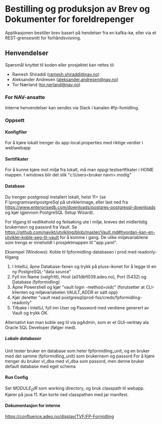 Bestilling og produksjon av Brev og Dokumenter for foreldrepenger
================

Applikasjonen bestiller brev basert på hendelser fra en kafka-kø, eller via et REST-grensesnitt for forhåndsvisning.

## Henvendelser

Spørsmål knyttet til koden eller prosjektet kan rettes til:
* Ramesh Shiraddi (ramesh.shiraddi@nav.no)
* Aleksander Andresen (aleksander.andresen@nav.no)
* Tor Nærland (tor.nerland@nav.no)

### For NAV-ansatte
Interne henvendelser kan sendes via Slack i kanalen #fp-fomidling.

### Oppsett
#### Konfigfiler
For å kjøre lokalt trenger du app-local.properties med riktige verdier i web\webapp

#### Sertifikater
For å kunne kjøre mot miljø fra lokalt, må man oppgi testsertfikater i HOME mappen.
 I windows blir det slik "c:\Users\<bruker navn>\.modig"

#### Database
Du trenger postgresql installert lokalt, helst 11+ (se F:\programvare\postgreSql på utviklerimage, eller last ned fra https://www.enterprisedb.com/downloads/postgres-postgresql-downloads og kjør igjennom PostgreSQL Setup Wizard).

For tilgang til vedlikehold og feilsøking ute i miljø, kreves det midlertidig brukernavn og passord fra Vault.
Se https://github.com/navikt/utvikling/blob/master/Vault.md#hvordan-kan-en-utvikler-koble-seg-til-vault for å komme i gang.
De ulike miljøvariablene som trengs er inneholdt i prosjektmappen til "app.yaml".

Eksempel (Windows): Koble til fpformidling-databasen i prod med readonly-tilgang

1. I IntelliJ, åpne Database-fanen og trykk på pluss-ikonet for å legge til en ny PostgreSQL-"data source"
2. Fyll inn Name (valgfritt), Host (a01dbfl039.adeo.no), Port (5432) og Database (fpformidling)
3. Åpne Powershell og kjør "vault login -method=oidc" (forutsetter at CLI-klienten og miljøvariabelen VAULT_ADDR er satt opp) 
4. Kjør deretter "vault read postgresql/prod-fss/creds/fpformidling-readonly"
5. Tilbake i IntelliJ, fyll inn User og Password med verdiene generert av Vault og trykk OK.

Alternativt kan man koble seg til via pgAdmin, som er et GUI-verktøy ala Oracle SQL Developer (følger med).

##### Lokale databaser
Unit tester bruker en database som heter
fpformidling_unit, og en bruker med det samme (fpformidling_unit) som brukernavn og passord
For å kjøre trenger du bruker vl_dba med vl_dba som passord, men denne bruker default database med
eget schema

 #### Run Config
 Set $MODULE_DIR$ som working directory, og bruk classpath til webapp. 
 Kjører på java 11. Kan korte ned classpathen med jar manifest.
 
 #### Dokumentasjon for interne
 https://confluence.adeo.no/display/TVF/FP-Formidling
